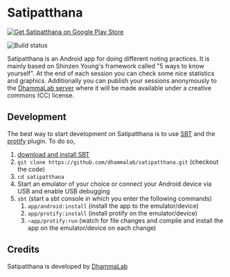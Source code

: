 Satipatthana
============
[![Get Satipatthana on Google Play Store](https://developer.android.com/images/brand/en_generic_rgb_wo_60.png)](https://play.google.com/store/apps/details?id=com.dhammalab.satipatthna)

![Build status](https://travis-ci.org/dhammalab/satipatthana.svg?branch=master)

Satipatthana is an Android app for doing different noting practices.
It is mainly based on Shinzen Young's framework called "5 ways to know yourself".
At the end of each session you can check some nice statistics and graphics.
Additionally you can publish your sessions anonymously to the [DhammaLab server](http://dhammalab.com/)
where it will be made available under a creative commons (CC) license.

Development
-----------
The best way to start development on Satipatthana is to use [SBT](http://www.scala-sbt.org/) and the [protify](https://github.com/pfn/protify) plugin.
To do so,

1. [download and install SBT](http://www.scala-sbt.org/download.html)
2. `git clone https://github.com/dhammalab/satipatthana.git` (checkout the code)
3. `cd satipatthana`
4. Start an emulator of your choice or connect your Android device via USB and enable USB debugging
5. `sbt` (start a sbt console in which you enter the following commands)
    1. `app/android:install` (install the app to the emulator/device)
    2. `app/protify:install` (install protify on the emulator/device)
    3. `~app/protify:run` (watch for file changes and compile and install the app on the emulator/device on each change)


Credits
-------
Satipatthana is developed by [DhammaLab](http://dhammalab.com/)
